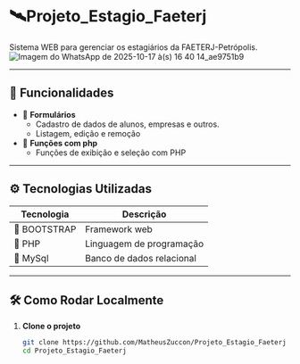 # 🛰️Projeto_Estagio_Faeterj

Sistema WEB para gerenciar os estagiários da FAETERJ-Petrópolis. 
![Imagem do WhatsApp de 2025-10-17 à(s) 16 40 14_ae9751b9](https://github.com/user-attachments/assets/f00d176a-ad56-4855-85e6-be77579ae24f)

---

## 📌 Funcionalidades

- 📍 **Formulários**
  - Cadastro de dados de alunos, empresas e outros. 
  - Listagem, edição e remoção
- 🔎 **Funções com php**
  - Funções de exibição e seleção com PHP


---

## ⚙️ Tecnologias Utilizadas

| Tecnologia         | Descrição                                |
|--------------------|--------------------------------------------|
| 📄 BOOTSTRAP       | Framework web                              |
| 📄 PHP             | Linguagem de programação                   |
| 📄 MySql           | Banco de dados relacional                  |

---

## 🛠️ Como Rodar Localmente

1. **Clone o projeto**
   ```bash
   git clone https://github.com/MatheusZuccon/Projeto_Estagio_Faeterj
   cd Projeto_Estagio_Faeterj
